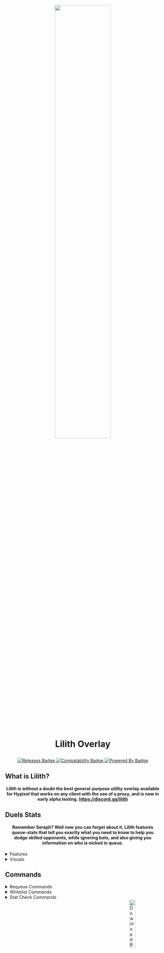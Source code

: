 <!--- Drawing the title "Lilith" top of the Readme. --->
<p align="center">
    <img src="https://github.com/Scherso/LilithReleases/blob/main/assets/title.png" style="width: 60%">
</p>

<!--- Drawing the text "Lilith Overlay" and it's badges. --->
<h1 align="center">
  
  Lilith Overlay
  
</h1>

<p align="center">
  
  <a href="https://github.com/GhqstMC/LilithReleases/releases">
      <img alt="Releases Badge"
          src="https://img.shields.io/github/v/release/GhqstMC/LilithReleases?color=6F0B4F&labelColor=24020F&include_prereleases&style=for-the-badge">
  </a>

  <a href="https://github.com/GhqstMC/LilithReleases/releases">
      <img alt="Compatability Badge"
          src="https://img.shields.io/badge/Works%20on-Windows%2C%20Mac%2C%20and%20Linux-6F0B4F?style=for-the-badge&labelColor=24020F">
  </a>

  <a href="https://github.com/GhqstMC/LilithReleases/releases">
      <img alt="Powered By Badge"
          src="https://img.shields.io/badge/Powered%20By-Black%20Magic-6F0B4F?style=for-the-badge&labelColor=24020F">
  </a>
  
</p>

<!--- Drawing the text "What is Lilith?" and it's description. ---> 

## What is Lilith? 

<h4 align="center">
  
  Lilith is without a doubt the best general-purpose utility overlay available for Hypixel that works on any client with the use of a proxy, and is now in early alpha testing. https://discord.gg/lilith
  
</h4>

## Duels Stats

<h4 align="center">
  
  Remember Seraph? Well now you can forget about it, Lilith features queue-stats that tell you exactly what you need to know to help you dodge skilled opponents, while ignoring bots, and also giving you information on who is nicked in queue.
  
</h4>

<details>
  <summary>
       Features</summary>
  
  - **Post-Update player name grabbing and stat checking**
  - **Stats in tab menu**
  - **Party Support**
  - `/l` **and other lobby command cool-down protection.**
  - **Freelook, auto-text hotkeys, and other Lunar Client blocked mod's can be used on Hypixel with Lilith.**
  - **1.7.10 Hit registration, "Hit Delay Fix."**
  - **Forge Spoofer, while on forge, Hypixel will not be able to 1) see mods you're using, 2) see if you are using forge.**
  - **Fake Chat, allows you to use commands to create fake chat messages.**
  
</details>

<details>
  <summary>
    Visuals</summary>
  
  ## Lilith Display Text Example

  <img
      align="bottom" alt="Preview Prefix"
      src="https://github.com/Scherso/LilithReleases/blob/main/assets/statprefix.png" style="width: 40%"
  />

  <img 
       align="top" alt="Preview Suffix"
       src="https://github.com/Scherso/LilithReleases/blob/main/assets/statsuffix.png" style="width: 31%"
  />
  
</details>


## Commands

<details>
  <summary>
    Requeue Commands</summary>
  
  ## Requeue Command
  Are you tired of having to remember play commands or exit to lobby? That's why Lilith has a requeue command. Just do `/rq` and you'll be put into a new game.
  
</details>

<details>
  <summary>
    Whitelist Commands</summary>
  
  ## Whitelist Commands
  If you're playing a team gamamode like UHC or OP doubles with a friend and don't want to have their stats flooding chat and preventing you from seeing the stats you truely want to see, your opponents', you can use `/whitelist add` followed by their ign to prevent Lilith from showing their stats. To remove someone from the whitelist, use `/whitelist remove` on them. To view all igns on your whitelist use `/whitelist`. Please note that your whitelist will reset every session.
  
</details>

<details>
  <summary>
    Stat Check Commands</summary>
  
  ## Bridge Duels Stats Mod Included
  Easily check anyone's stats using the `/sc` command while on any client, currently in support for duels only gamemodes.
  
  Support for other gamemodes coming soon^^
  
</details>

<a href="https://github.com/GhqstMC/LilithReleases/releases">
    <img align="right" alt="Download Badge"
         src="https://img.shields.io/badge/-download here-6F0B4F?&style=for-the-badge&logo=github&logoColor=24020F" style="width: 20%">
</a>
